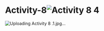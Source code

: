 # Activity-8![Activity 8  4](https://github.com/janelenemapas/Activity-8/assets/161913481/d7ee303d-53c6-4b08-ac4c-6296eeda4ed1)
![Uploading Activity 8 .1.jpg…]()
